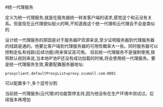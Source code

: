 #统一代理服务

定义为统一代理服务,就是在服务器统一转发客户端的请求,感觉这个和云没有关系。但是现在云代理貌似挺火的啊,不知道我这个统一代理和云代理会不会是类似的

设计统一代理服务的原因是对于服务器IP资源来说,至少证明服务器到代理服务器的线路是通的。他要比客户端到代理服务器的可用性概率大一些。同时服务器可以控制走私有线路(后续功能)用来保证高可用。
目前统一代理服务不是强制使用,按照默认规则来说,当本地IP池IP还没有成功加载的时候,将会使用统一代理服务。要是统一代理服务生效,需要配置服务器地址:

```
proxyclient.defaultProxyList=proxy.scumall.com:8081
```
可以配置多个,多个逗号分割

当前统一代理服务(云代理)的功能暂停支持,因为他没有在生产环境中测试过。后续版本再增加